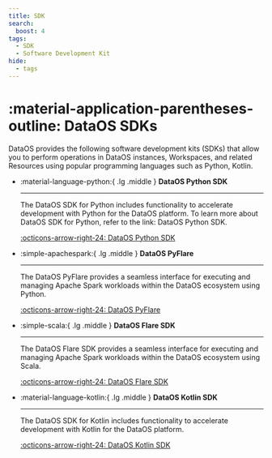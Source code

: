 ```yaml
---
title: SDK
search:
  boost: 4
tags:
  - SDK
  - Software Development Kit
hide:
  - tags
---
```


# :material-application-parentheses-outline: DataOS SDKs

DataOS provides the following software development kits (SDKs) that allow you to perform operations in DataOS instances, Workspaces, and related Resources using popular programming languages such as Python, Kotlin.


<div class="grid cards" markdown>

-   :material-language-python:{ .lg .middle } **DataOS Python SDK**

    ---

    The DataOS SDK for Python includes functionality to accelerate development with Python for the DataOS platform. To learn more about DataOS SDK for Python, refer to the link: DataOS Python SDK.

    [:octicons-arrow-right-24: DataOS Python SDK](/api_docs/dataos_python_sdk/)


-   :simple-apachespark:{ .lg .middle } **DataOS PyFlare**

    ---

    The DataOS PyFlare provides a seamless interface for executing and managing Apache Spark workloads within the DataOS ecosystem using Python. 


    [:octicons-arrow-right-24: DataOS PyFlare](/api_docs/dataos_pyflare/)

-   :simple-scala:{ .lg .middle } **DataOS Flare SDK**

    ---

    The DataOS Flare SDK provides a seamless interface for executing and managing Apache Spark workloads within the DataOS ecosystem using Scala.

    [:octicons-arrow-right-24: DataOS Flare SDK](/api_docs/dataos_scala_sdk/index.html)

-   :material-language-kotlin:{ .lg .middle } **DataOS Kotlin SDK**

    ---

    The DataOS SDK for Kotlin includes functionality to accelerate development with Kotlin for the DataOS platform. 

    [:octicons-arrow-right-24: DataOS Kotlin SDK](/api_docs/dataos_kotlin_sdk/index.html)


</div>
